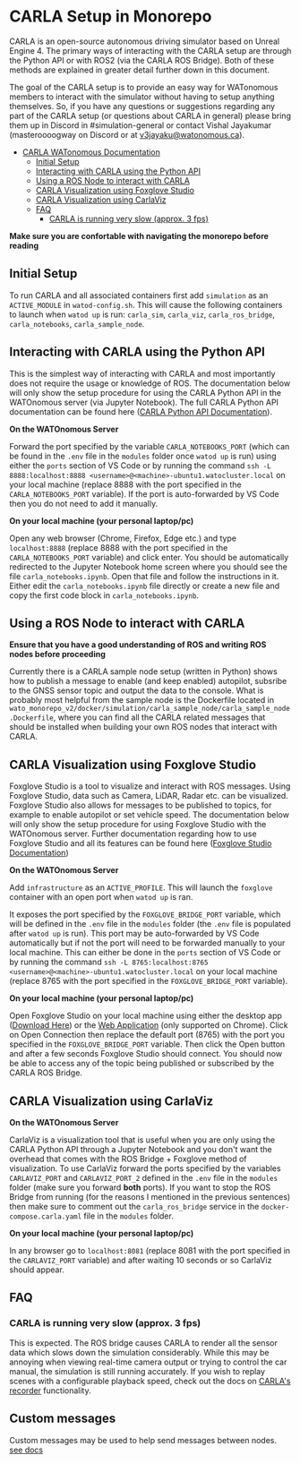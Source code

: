 # CARLA Setup in Monorepo
CARLA is an open-source autonomous driving simulator based on Unreal Engine 4. The primary ways of interacting with the CARLA setup are through the Python API or with ROS2 (via the CARLA ROS Bridge). Both of these methods are explained in greater detail further down in this document.

The goal of the  CARLA setup is to provide an easy way for WATonomous members to interact with the simulator without having to setup anything themselves. So, if you have any questions or suggestions regarding any part of the CARLA setup (or questions about CARLA in general) please bring them up in Discord in #simulation-general or contact Vishal Jayakumar (masteroooogway on Discord or at [v3jayaku@watonomous.ca](mailto:v3jayaku@watonomous.ca)).

- [CARLA WATonomous Documentation](#using-carla-setup-in-monorepo)
  - [Initial Setup](#initial-setup)
  - [Interacting with CARLA using the Python API](#interacting-with-carla-using-the-python-api)
  - [Using a ROS Node to interact with CARLA](#using-a-ros-node-to-interact-with-carla)
  - [CARLA Visualization using Foxglove Studio](#carla-visualization-using-foxglove-studio)
  - [CARLA Visualization using CarlaViz](#carla-visualization-using-carlaviz)
  - [FAQ](#faq)
    - [CARLA is running very slow (approx. 3 fps)](#carla-is-running-very-slow-approx-3-fps)

**Make sure you are confortable with navigating the monorepo before reading**

## Initial Setup

To run CARLA and all associated containers first add `simulation` as an `ACTIVE_MODULE` in `watod-config.sh`. This will cause the following containers to launch when `watod up` is run: `carla_sim`, `carla_viz`, `carla_ros_bridge`, `carla_notebooks`, `carla_sample_node`.

## Interacting with CARLA using the Python API

This is the simplest way of interacting with CARLA and most importantly does not require the usage or knowledge of ROS. The documentation below will only show the setup procedure for using the CARLA Python API in the WATOnomous server (via Jupyter Notebook). The full CARLA Python API documentation can be found here ([CARLA Python API Documentation](https://carla.readthedocs.io/en/0.9.13/python_api/)).

**On the WATOnomous Server**

Forward the port specified by the variable `CARLA_NOTEBOOKS_PORT` (which can be found in the `.env` file in the `modules` folder once `watod up` is run) using either the `ports` section of VS Code or by running the command `ssh -L 8888:localhost:8888 <username>@<machine>-ubuntu1.watocluster.local` on your local machine (replace 8888 with the port specified in the `CARLA_NOTEBOOKS_PORT` variable). If the port is auto-forwarded by VS Code then you do not need to add it manually.

**On your local machine (your personal laptop/pc)**

Open any web browser (Chrome, Firefox, Edge etc.) and type `localhost:8888` (replace 8888 with the port specified in the `CARLA_NOTEBOOKS_PORT` variable) and click enter. You should be automatically redirected to the Jupyter Notebook home screen where you should see the file `carla_notebooks.ipynb`. Open that file and follow the instructions in it. Either edit the `carla_notebooks.ipynb` file directly or create a new file and copy the first code block in `carla_notebooks.ipynb`.

## Using a ROS Node to interact with CARLA

**Ensure that you have a good understanding of ROS and writing ROS nodes before proceeding**

Currently there is a CARLA sample node setup (written in Python) shows how to publish a message to enable (and keep enabled) autopilot, subsribe to the GNSS sensor topic and output the data to the console. What is probably most helpful from the sample node is the Dockerfile located in `wato_monorepo_v2/docker/simulation/carla_sample_node/carla_sample_node.Dockerfile`, where you can find all the CARLA related messages that should be installed when building your own ROS nodes that interact with CARLA.

## CARLA Visualization using Foxglove Studio

Foxglove Studio is a tool to visualize and interact with ROS messages. Using Foxglove Studio, data such as Camera, LiDAR, Radar etc. can be visualized. Foxglove Studio also allows for messages to be published to topics, for example to enable autopilot or set vehicle speed. The documentation below will only show the setup procedure for using Foxglove Studio with the WATOnomous server. Further documentation regarding how to use Foxglove Studio and all its features can be found here ([Foxglove Studio Documentation](https://foxglove.dev/docs/studio))

**On the WATOnomous Server**

Add `infrastructure` as an `ACTIVE_PROFILE`. This will launch the `foxglove` container with an open port when `watod up` is ran.

It exposes the port specified by the `FOXGLOVE_BRIDGE_PORT` variable, which will be defined in the `.env` file in the `modules` folder (the `.env` file is populated after `watod up` is run). This port may be auto-forwarded by VS Code automatically but if not the port will need to be forwarded manually to your local machine. This can either be done in the `ports` section of VS Code or by running the command `ssh -L 8765:localhost:8765 <username>@<machine>-ubuntu1.watocluster.local` on your local machine (replace 8765 with the port specified in the `FOXGLOVE_BRIDGE_PORT` variable).

**On your local machine (your personal laptop/pc)**

Open Foxglove Studio on your local machine using either the desktop app ([Download Here](https://foxglove.dev/studio)) or the [Web Application](https://studio.foxglove.dev/) (only supported on Chrome). Click on Open Connection then replace the default port (8765) with the port you specified in the `FOXGLOVE_BRIDGE_PORT` variable. Then click the Open button and after a few seconds Foxglove Studio should connect. You should now be able to access any of the topic being published or subscribed by the CARLA ROS Bridge.

## CARLA Visualization using CarlaViz

**On the WATOnomous Server**

CarlaViz is a visualization tool that is useful when you are only using the CARLA Python API through a Jupyter Notebook and you don't want the overhead that comes with the ROS Bridge + Foxglove method of visualization. To use CarlaViz forward the ports specified by the variables `CARLAVIZ_PORT` and `CARLAVIZ_PORT_2` defined in the `.env` file in the `modules` folder (make sure you forward **both** ports). If you want to stop the ROS Bridge from running (for the reasons I mentioned in the previous sentences) then make sure to comment out the `carla_ros_bridge` service in the `docker-compose.carla.yaml` file in the `modules` folder.

**On your local machine (your personal laptop/pc)**

In any browser go to `localhost:8081` (replace 8081 with the port specified in the `CARLAVIZ_PORT` variable) and after waiting 10 seconds or so CarlaViz should appear.

## FAQ

### CARLA is running very slow (approx. 3 fps)

This is expected. The ROS bridge causes CARLA to render all the sensor data which slows down the simulation considerably. While this may be annoying when viewing real-time camera output or trying to control the car manual, the simulation is still running accurately. If you wish to replay scenes with a configurable playback speed, check out the docs on [CARLA's recorder](https://carla.readthedocs.io/en/0.9.13/adv_recorder/) functionality.

## Custom messages

Custom messages may be used to help send messages between nodes. [see docs](../wato_msgs/MSGS_README.md)
